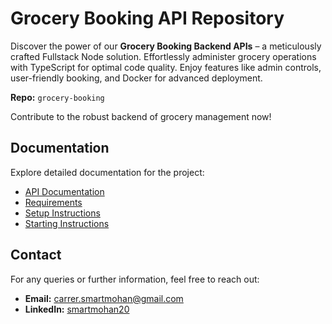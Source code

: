 # Grocery Booking API Repository

Discover the power of our **Grocery Booking Backend APIs** – a meticulously crafted Fullstack Node solution. Effortlessly administer grocery operations with TypeScript for optimal code quality. Enjoy features like admin controls, user-friendly booking, and Docker for advanced deployment.

**Repo:** `grocery-booking`

Contribute to the robust backend of grocery management now!

## Documentation

Explore detailed documentation for the project:

- [API Documentation](/documentation/API_DOCUMENTATION.md)
- [Requirements](/documentation/REQUIREMENTS.md)
- [Setup Instructions](/documentation/SETUP_INSTRUCTIONS.md)
- [Starting Instructions](/documentation/STARTING_INSTRUCTIONS.md)

## Contact

For any queries or further information, feel free to reach out:

- **Email:** [carrer.smartmohan@gmail.com](mailto:carrer.smartmohan@gmail.com)
- **LinkedIn:** [smartmohan20](https://www.linkedin.com/in/smartmohan20/)
